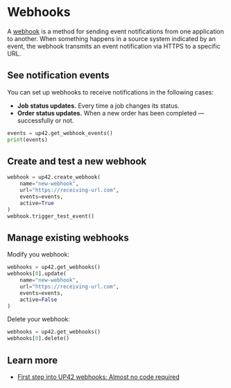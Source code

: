 # Webhooks

A [webhook](https://docs.up42.com/getting-started/webhooks) is a method for sending event notifications from one application to another. When something happens in a source system indicated by an event, the webhook transmits an event notification via HTTPS to a specific URL.

## See notification events

You can set up webhooks to receive notifications in the following cases:

- **Job status updates.** Every time a job changes its status.
- **Order status updates.** When a new order has been completed — successfully or not.

```python
events = up42.get_webhook_events()
print(events)
```

## Create and test a new webhook

```python
webhook = up42.create_webhook(
    name="new-webhook",
    url="https://receiving-url.com",
    events=events,
    active=True
)
webhook.trigger_test_event()
```

## Manage existing webhooks

Modify you webhook:
```python
webhooks = up42.get_webhooks()
webhooks[0].update(
    name="new-webhook",
    url="https://receiving-url.com",
    events=events,
    active=False
)
```

Delete your webhook:
```python
webhooks = up42.get_webhooks()
webhooks[0].delete()
```

## Learn more

- [First step into UP42 webhooks: Almost no code required](https://up42.com/blog/first-step-into-webhooks-no-code-required)
